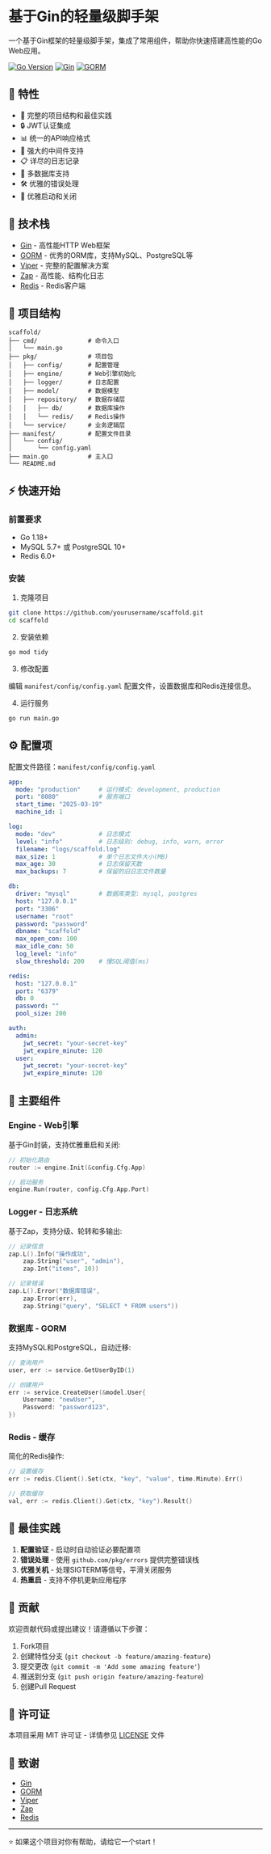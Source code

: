 # 基于Gin的轻量级脚手架

一个基于Gin框架的轻量级脚手架，集成了常用组件，帮助你快速搭建高性能的Go Web应用。

[![Go Version](https://img.shields.io/badge/Go-v1.18+-blue.svg)](https://golang.org/doc/devel/release.html)
[![Gin](https://img.shields.io/badge/Gin-v1.9.0+-green.svg)](https://github.com/gin-gonic/gin)
[![GORM](https://img.shields.io/badge/GORM-v1.25.0+-lightblue.svg)](https://gorm.io/)

## 🚀 特性

- 📝 完整的项目结构和最佳实践
- 🔒 JWT认证集成
- 📊 统一的API响应格式
- 🔄 强大的中间件支持
- 📋 详尽的日志记录
- 🔌 多数据库支持
- 🛠️ 优雅的错误处理
- 🚦 优雅启动和关闭

## 🔧 技术栈

- [Gin](https://github.com/gin-gonic/gin) - 高性能HTTP Web框架
- [GORM](https://gorm.io/) - 优秀的ORM库，支持MySQL、PostgreSQL等
- [Viper](https://github.com/spf13/viper) - 完整的配置解决方案
- [Zap](https://github.com/uber-go/zap) - 高性能、结构化日志
- [Redis](https://github.com/redis/go-redis) - Redis客户端

## 📁 项目结构

```
scaffold/
├── cmd/              # 命令入口
│   └── main.go
├── pkg/              # 项目包
│   ├── config/       # 配置管理
│   ├── engine/       # Web引擎初始化
│   ├── logger/       # 日志配置
│   ├── model/        # 数据模型
│   ├── repository/   # 数据存储层
│   │   ├── db/       # 数据库操作
│   │   └── redis/    # Redis操作
│   └── service/      # 业务逻辑层
├── manifest/         # 配置文件目录
│   └── config/
│       └── config.yaml
├── main.go           # 主入口
└── README.md
```

## ⚡ 快速开始

### 前置要求

- Go 1.18+
- MySQL 5.7+ 或 PostgreSQL 10+
- Redis 6.0+

### 安装

1. 克隆项目

```bash
git clone https://github.com/yourusername/scaffold.git
cd scaffold
```

2. 安装依赖

```bash
go mod tidy
```

3. 修改配置

编辑 `manifest/config/config.yaml` 配置文件，设置数据库和Redis连接信息。

4. 运行服务

```bash
go run main.go
```

## ⚙️ 配置项

配置文件路径：`manifest/config/config.yaml`

```yaml
app:
  mode: "production"     # 运行模式: development, production
  port: "8080"           # 服务端口
  start_time: "2025-03-19"
  machine_id: 1

log:
  mode: "dev"            # 日志模式
  level: "info"          # 日志级别: debug, info, warn, error
  filename: "logs/scaffold.log"
  max_size: 1            # 单个日志文件大小(MB)
  max_age: 30            # 日志保留天数
  max_backups: 7         # 保留的旧日志文件数量

db:
  driver: "mysql"        # 数据库类型: mysql, postgres
  host: "127.0.0.1"
  port: "3306"
  username: "root"
  password: "password"
  dbname: "scaffold"
  max_open_con: 100
  max_idle_con: 50
  log_level: "info"
  slow_threshold: 200    # 慢SQL阈值(ms)

redis:
  host: "127.0.0.1"
  port: "6379"
  db: 0
  password: ""
  pool_size: 200

auth:
  admin:
    jwt_secret: "your-secret-key"
    jwt_expire_minute: 120
  user:
    jwt_secret: "your-secret-key"
    jwt_expire_minute: 120
```

## 🔌 主要组件

### Engine - Web引擎

基于Gin封装，支持优雅重启和关闭:

```go
// 初始化路由
router := engine.Init(&config.Cfg.App)

// 启动服务
engine.Run(router, config.Cfg.App.Port)
```

### Logger - 日志系统

基于Zap，支持分级、轮转和多输出:

```go
// 记录信息
zap.L().Info("操作成功", 
    zap.String("user", "admin"),
    zap.Int("items", 10))

// 记录错误
zap.L().Error("数据库错误", 
    zap.Error(err),
    zap.String("query", "SELECT * FROM users"))
```

### 数据库 - GORM

支持MySQL和PostgreSQL，自动迁移:

```go
// 查询用户
user, err := service.GetUserByID(1)

// 创建用户
err := service.CreateUser(&model.User{
    Username: "newUser",
    Password: "password123",
})
```

### Redis - 缓存

简化的Redis操作:

```go
// 设置缓存
err := redis.Client().Set(ctx, "key", "value", time.Minute).Err()

// 获取缓存
val, err := redis.Client().Get(ctx, "key").Result()
```

## 📝 最佳实践

1. **配置验证** - 启动时自动验证必要配置项
2. **错误处理** - 使用 `github.com/pkg/errors` 提供完整错误栈
3. **优雅关机** - 处理SIGTERM等信号，平滑关闭服务
4. **热重启** - 支持不停机更新应用程序

## 🤝 贡献

欢迎贡献代码或提出建议！请遵循以下步骤：

1. Fork项目
2. 创建特性分支 (`git checkout -b feature/amazing-feature`)
3. 提交更改 (`git commit -m 'Add some amazing feature'`)
4. 推送到分支 (`git push origin feature/amazing-feature`)
5. 创建Pull Request

## 📄 许可证

本项目采用 MIT 许可证 - 详情参见 [LICENSE](LICENSE) 文件

## 🙏 致谢

- [Gin](https://github.com/gin-gonic/gin)
- [GORM](https://gorm.io/)
- [Viper](https://github.com/spf13/viper)
- [Zap](https://github.com/uber-go/zap)
- [Redis](https://github.com/redis/go-redis)

---

⭐️ 如果这个项目对你有帮助，请给它一个start！
